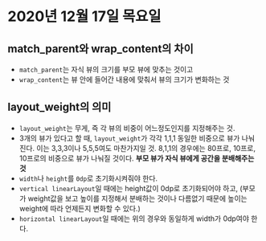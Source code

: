 # 2020년 12월 17일 목요일

## match\_parent와 wrap\_content의 차이

* `match_parent`는 자식 뷰의 크기를 부모 뷰에 맞추는 것이고
* `wrap_content`는 뷰 안에 들어간 내용에 맞춰서 뷰의 크기가 변화하는 것

## layout\_weight의 의미

* `layout_weight`는 무게, 즉 각 뷰의 비중이 어느정도인지를 지정해주는 것.
* 3개의 뷰가 있다고 할 때, `layout_weight`가 각각 1,1,1 동일한 비중으로 뷰가 나눠진다. 이는 3,3,3이나 5,5,5여도 마찬가지일 것. 8,1,1의 경우에는 80프로, 10프로, 10프로의 비중으로 뷰가 나눠질 것이다. **부모 뷰가 자식 뷰에게 공간을 분배해주는 것**
* `width`나 `height`를 `0dp`로 초기화시켜줘야 한다.
* `vertical linearLayout`일 때에는 height값이 0dp로 초기화되어야 하고, \(부모가 weight값을 보고 높이를 지정해서 분배하는 것이나 다름없기 때문에 높이는 weight에 따라 언제든지 변화할 수 있다.\)
* `horizontal linearLayout`일 때에는 위의 경우와 동일하게 width가 0dp여야 한다.

